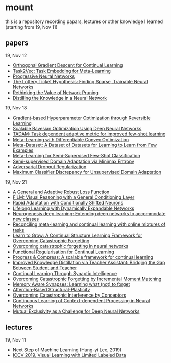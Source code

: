 # mount

this is a repository recording papars, lectures or other knowledge I learned (starting from 19, Nov 11)

## papers
19, Nov 12
* [Orthogonal Gradient Descent for Continual Learning](https://arxiv.org/abs/1910.07104)
* [Task2Vec: Task Embedding for Meta-Learning](https://arxiv.org/abs/1902.03545)
* [Progressive Neural Networks](https://arxiv.org/abs/1606.04671)
* [The Lottery Ticket Hypothesis: Finding Sparse, Trainable Neural Networks](https://arxiv.org/abs/1803.03635)
* [Rethinking the Value of Network Pruning](https://arxiv.org/abs/1810.05270)
* [Distilling the Knowledge in a Neural Network](https://arxiv.org/abs/1503.02531)

19, Nov 18
* [Gradient-based Hyperparameter Optimization through Reversible Learning](https://arxiv.org/abs/1502.03492)
* [Scalable Bayesian Optimization Using Deep Neural Networks](https://arxiv.org/abs/1502.05700)
* [TADAM: Task dependent adaptive metric for improved few-shot learning](https://arxiv.org/abs/1805.10123)
* [Meta-Learning with Differentiable Convex Optimization](https://arxiv.org/abs/1904.03758)
* [Meta-Dataset: A Dataset of Datasets for Learning to Learn from Few Examples](https://arxiv.org/abs/1903.03096)
* [Meta-Learning for Semi-Supervised Few-Shot Classification](https://arxiv.org/abs/1803.00676)
* [Semi-supervised Domain Adaptation via Minimax Entropy](https://arxiv.org/abs/1904.06487)
* [Adversarial Dropout Regularization](https://arxiv.org/abs/1711.01575)
* [Maximum Classifier Discrepancy for Unsupervised Domain Adaptation](https://arxiv.org/abs/1712.02560)

19, Nov 21
* [A General and Adaptive Robust Loss Function](https://arxiv.org/abs/1701.03077)
* [FiLM: Visual Reasoning with a General Conditioning Layer](https://arxiv.org/abs/1709.07871)
* [Rapid Adaptation with Conditionally Shifted Neurons](https://arxiv.org/abs/1712.09926)
* [Lifelong Learning with Dynamically Expandable Networks](https://arxiv.org/abs/1708.01547)
* [Neurogenesis deep learning: Extending deep networks to accommodate new classes](https://ieeexplore.ieee.org/document/7965898)
* [Reconciling meta-learning and continual learning with online mixtures of tasks](https://arxiv.org/abs/1812.06080)
* [Learn to Grow: A Continual Structure Learning Framework for Overcoming Catastrophic Forgetting](https://arxiv.org/abs/1904.00310)
* [Overcoming catastrophic forgetting in neural networks](https://arxiv.org/abs/1612.00796)
* [Functional Regularisation for Continual Learning](https://arxiv.org/abs/1901.11356)
* [Progress & Compress: A scalable framework for continual learning](https://arxiv.org/abs/1805.06370)
* [Improved Knowledge Distillation via Teacher Assistant: Bridging the Gap Between Student and Teacher](https://arxiv.org/abs/1902.03393)
* [Continual Learning Through Synaptic Intelligence](https://arxiv.org/abs/1703.04200)
* [Overcoming Catastrophic Forgetting by Incremental Moment Matching](https://arxiv.org/abs/1703.08475)
* [Memory Aware Synapses: Learning what (not) to forget](https://arxiv.org/abs/1711.09601)
* [Attention-Based Structural-Plasticity](https://arxiv.org/abs/1903.06070)
* [Overcoming Catastrophic Interference by Conceptors](https://arxiv.org/abs/1707.04853)
* [Continuous Learning of Context-dependent Processing in Neural Networks](https://arxiv.org/abs/1810.01256)
* [Mutual Exclusivity as a Challenge for Deep Neural Networks](https://openreview.net/pdf?id=S1lvn0NtwH)


## lectures
19, Nov 11
* Next Step of Machine Learning (Hung-yi Lee, 2019)
* [ICCV 2019, Visual Learning with Limited Labeled Data](https://sites.google.com/view/learning-with-limited-data)

